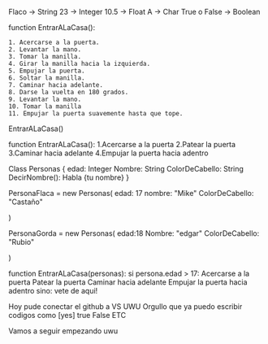 Flaco -> String
23 -> Integer
10.5 -> Float
A -> Char
True o False -> Boolean

function EntrarALaCasa():

	1. Acercarse a la puerta.
	2. Levantar la mano.
	3. Tomar la manilla.
	4. Girar la manilla hacia la izquierda.
	5. Empujar la puerta.
	6. Soltar la manilla.
	7. Caminar hacia adelante.
	8. Darse la vuelta en 180 grados.
	9. Levantar la mano.
	10. Tomar la manilla
	11. Empujar la puerta suavemente hasta que tope.

EntrarALaCasa()


function EntrarALaCasa():
	1.Acercarse a la puerta
	2.Patear la puerta 
	3.Caminar hacia adelante
	4.Empujar la puerta hacia adentro
	



Class Personas {
	edad: Integer
	Nombre: String
	ColorDeCabello: String
	DecirNombre():
		Habla {tu nombre}
}

PersonaFlaca = new Personas(
	edad: 17
	nombre: "Mike"
	ColorDeCabello: "Castaño"
	
)

PersonaGorda = new Personas(
	edad:18
	Nombre: "edgar"
	ColorDeCabello: "Rubio"

)

function EntrarALaCasa(personas):
	si persona.edad > 17:
		Acercarse a la puerta
		Patear la puerta
		Caminar hacia adelante
		Empujar la puerta hacia adentro
	sino:
		vete de aqui!	



Hoy pude conectar el github a VS 
UWU
Orgullo que ya puedo escribir codigos como [yes]
true False 
ETC

Vamos a seguir empezando uwu


















